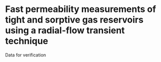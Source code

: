 # Fast permeability measurements of tight and sorptive gas reservoirs using a radial-flow transient technique
Data for verification
